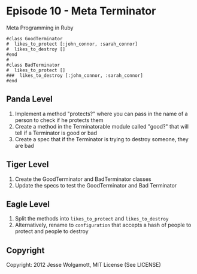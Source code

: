 Episode 10 - Meta Terminator
=====================

Meta Programming in Ruby


```
#class GoodTerminator
#  likes_to_protect [:john_connor, :sarah_connor]
#  likes_to_destroy []
#end
#
#class BadTerminator
#  likes_to_protect []
###  likes_to_destroy [:john_connor, :sarah_connor]
#end
```

Panda Level
-----------

1. Implement a method "protects?" where you can pass in the name of a person to check if he protects them
2. Create a method in the Terminatorable module called "good?" that will tell if a Terminator is good or bad
3. Create a spec that if the Terminator is trying to destroy someone, they are bad

Tiger Level
-----------

1. Create the GoodTerminator and BadTerminator classes
2. Update the specs to test the GoodTerminator and Bad Terminator

Eagle Level
-----------

1. Split the methods into `likes_to_protect` and `likes_to_destroy`
2. Alternatively, rename to `configuration` that accepts a hash of people to protect and people to destroy

Copyright
---------

Copyright: 2012 Jesse Wolgamott, MIT License (See LICENSE)
